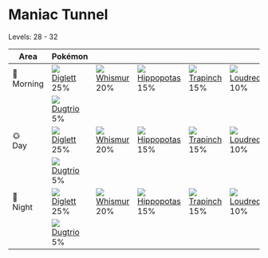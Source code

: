 # Maniac Tunnel
Levels: 28 - 32

Area         | Pokémon                           | &nbsp;                            | &nbsp;                            | &nbsp;                            | &nbsp;                            | &nbsp;                            
---          | ---                               | ---                               | ---                               | ---                               | ---                               | ---                               
🌅<br>Morning | ![][050]<br> [Diglett]<br> 25%   | ![][293]<br> [Whismur]<br> 20%   | ![][449]<br> [Hippopotas]<br> 15%| ![][328]<br> [Trapinch]<br> 15%  | ![][294]<br> [Loudred]<br> 10%   | ![][132]<br> [Ditto]<br> 10%     
&nbsp;       | ![][051]<br> [Dugtrio]<br> 5%    
🌞<br>Day     | ![][050]<br> [Diglett]<br> 25%   | ![][293]<br> [Whismur]<br> 20%   | ![][449]<br> [Hippopotas]<br> 15%| ![][328]<br> [Trapinch]<br> 15%  | ![][294]<br> [Loudred]<br> 10%   | ![][132]<br> [Ditto]<br> 10%     
&nbsp;       | ![][051]<br> [Dugtrio]<br> 5%    
🌙<br>Night   | ![][050]<br> [Diglett]<br> 25%   | ![][293]<br> [Whismur]<br> 20%   | ![][449]<br> [Hippopotas]<br> 15%| ![][328]<br> [Trapinch]<br> 15%  | ![][294]<br> [Loudred]<br> 10%   | ![][132]<br> [Ditto]<br> 10%     
&nbsp;       | ![][051]<br> [Dugtrio]<br> 5%    


[Diglett]: ../../pokemon_changes/050/
[Dugtrio]: ../../pokemon_changes/051/
[Ditto]: ../../pokemon_changes/132/
[Whismur]: ../../pokemon_changes/293/
[Loudred]: ../../pokemon_changes/294/
[Trapinch]: ../../pokemon_changes/328/
[Hippopotas]: ../../pokemon_changes/449/
[050]: ../img/pokemon/050.png
[051]: ../img/pokemon/051.png
[132]: ../img/pokemon/132.png
[293]: ../img/pokemon/293.png
[294]: ../img/pokemon/294.png
[328]: ../img/pokemon/328.png
[449]: ../img/pokemon/449.png
